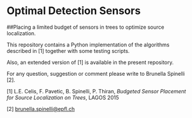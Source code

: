 # Optimal Detection Sensors
##Placing a limited budget of sensors in trees to optimize source localization.

This repository contains a Python implementation of the algorithms described in [1] together with some testing scripts. 

Also, an extended version of [1] is available in the present repository.  

For any question, suggestion or comment please write to Brunella Spinelli [2].

[1] L.E. Celis, F. Pavetic, B. Spinelli, P. Thiran, *Budgeted Sensor Placement for Source Localization on Trees*, LAGOS 2015 

[2] brunella.spinelli@epfl.ch
